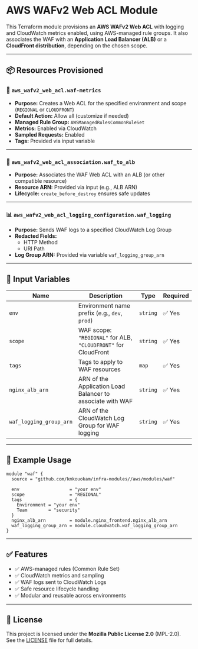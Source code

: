 # AWS WAFv2 Web ACL Module

This Terraform module provisions an **AWS WAFv2 Web ACL** with logging and CloudWatch metrics enabled, using AWS-managed rule groups. It also associates the WAF with an **Application Load Balancer (ALB)** or a **CloudFront distribution**, depending on the chosen scope.

---

## 📦 Resources Provisioned

### 🔐 `aws_wafv2_web_acl.waf-metrics`
- **Purpose:** Creates a Web ACL for the specified environment and scope (`REGIONAL` or `CLOUDFRONT`)
- **Default Action:** Allow all (customize if needed)
- **Managed Rule Group:** `AWSManagedRulesCommonRuleSet`
- **Metrics:** Enabled via CloudWatch
- **Sampled Requests:** Enabled
- **Tags:** Provided via input variable

---

### 🔗 `aws_wafv2_web_acl_association.waf_to_alb`
- **Purpose:** Associates the WAF Web ACL with an ALB (or other compatible resource)
- **Resource ARN:** Provided via input (e.g., ALB ARN)
- **Lifecycle:** `create_before_destroy` ensures safe updates

---

### 📊 `aws_wafv2_web_acl_logging_configuration.waf_logging`
- **Purpose:** Sends WAF logs to a specified CloudWatch Log Group
- **Redacted Fields:**
  - HTTP Method
  - URI Path
- **Log Group ARN:** Provided via variable `waf_logging_group_arn`

---

## 🔧 Input Variables

| Name                  | Description                                                   | Type     | Required |
|-----------------------|---------------------------------------------------------------|----------|----------|
| `env`                 | Environment name prefix (e.g., `dev`, `prod`)                 | `string` | ✅ Yes    |
| `scope`               | WAF scope: `"REGIONAL"` for ALB, `"CLOUDFRONT"` for CloudFront| `string` | ✅ Yes    |
| `tags`                | Tags to apply to WAF resources                                | `map`    | ✅ Yes    |
| `nginx_alb_arn`       | ARN of the Application Load Balancer to associate with WAF    | `string` | ✅ Yes    |
| `waf_logging_group_arn` | ARN of the CloudWatch Log Group for WAF logging             | `string` | ✅ Yes    |

---

## 🚀 Example Usage

```hcl
module "waf" {
  source = "github.com/kmkouokam/infra-modules//aws/modules/waf"

  env                   = "your env"
  scope                 = "REGIONAL"
  tags                  = {
    Environment = "your env"
    Team        = "security"
  }
  nginx_alb_arn         = module.nginx_frontend.nginx_alb_arn
  waf_logging_group_arn = module.cloudwatch.waf_logging_group_arn
}
```

---

## ✅ Features

- ✅ AWS-managed rules (Common Rule Set)
- ✅ CloudWatch metrics and sampling
- ✅ WAF logs sent to CloudWatch Logs
- ✅ Safe resource lifecycle handling
- ✅ Modular and reusable across environments

---

## 📄 License

This project is licensed under the **Mozilla Public License 2.0** (MPL-2.0).  
See the [LICENSE](./LICENSE) file for full details.
